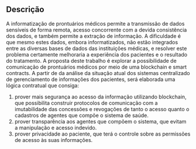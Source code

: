 ## Descrição

A informatização de prontuários médicos permite a transmissão de dados sensíveis de forma remota, acesso concorrente com a devida consistência dos dados, e também permite a extração de informação. A dificuldade é que mesmo estes dados, embora informatizados, não estão integrados entre as diversas bases de dados das instituições médicas, e resolver este problema certamente melhoraria a experiência dos pacientes e o resultado do tratamento. A proposta deste trabalho é explorar a possibilidade de comunicação de prontuários médicos por meio de uma blockchain e smart contracts. A partir de da análise da situação atual dos sistemas centralizado de gerenciamento de informações dos pacientes, será elaborada uma lógica contratual que consiga:

1. prover mais segurança ao acesso da informação utilizando blockchain, que possibilita construir protocolos de comunicação com a imutabilidade das concessões e revogações de tanto o acesso quanto o cadastros de agentes que compõe o sistema de saúde.
2. prover transparência aos agentes que compõem o sistema, que evitam a manipulação e acesso indevido.
3. prover privacidade ao paciente, que terá o controle sobre as permissões de acesso às suas informações.